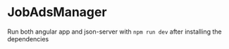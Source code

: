 # JobAdsManager

Run both angular app and json-server with `npm run dev` after installing the dependencies
